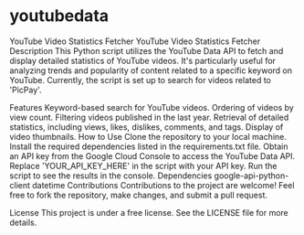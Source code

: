# youtubedata
YouTube Video Statistics Fetcher
YouTube Video Statistics Fetcher
Description
This Python script utilizes the YouTube Data API to fetch and display detailed statistics of YouTube videos. It's particularly useful for analyzing trends and popularity of content related to a specific keyword on YouTube. Currently, the script is set up to search for videos related to 'PicPay'.

Features
Keyword-based search for YouTube videos.
Ordering of videos by view count.
Filtering videos published in the last year.
Retrieval of detailed statistics, including views, likes, dislikes, comments, and tags.
Display of video thumbnails.
How to Use
Clone the repository to your local machine.
Install the required dependencies listed in the requirements.txt file.
Obtain an API key from the Google Cloud Console to access the YouTube Data API.
Replace 'YOUR_API_KEY_HERE' in the script with your API key.
Run the script to see the results in the console.
Dependencies
google-api-python-client
datetime
Contributions
Contributions to the project are welcome! Feel free to fork the repository, make changes, and submit a pull request.

License
This project is under a free license. See the LICENSE file for more details.
